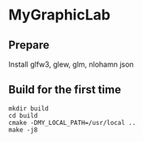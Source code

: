 # MyGraphicLab

## Prepare

Install glfw3, glew, glm, nlohamn json

## Build for the first time
`mkdir build`  
`cd build`  
`cmake -DMY_LOCAL_PATH=/usr/local ..`  
`make -j8`  

